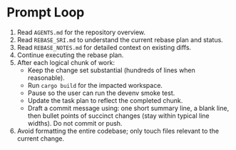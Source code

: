 # Prompt Loop

1. Read `AGENTS.md` for the repository overview.
2. Read `REBASE_SRI.md` to understand the current rebase plan and status.
3. Read `REBASE_NOTES.md` for detailed context on existing diffs.
4. Continue executing the rebase plan.
5. After each logical chunk of work:
   - Keep the change set substantial (hundreds of lines when reasonable).
   - Run `cargo build` for the impacted workspace.
   - Pause so the user can run the devenv smoke test.
   - Update the task plan to reflect the completed chunk.
   - Draft a commit message using: one short summary line, a blank line, then bullet points of succinct changes (stay within typical line widths). Do not commit or push.
6. Avoid formatting the entire codebase; only touch files relevant to the current change.
